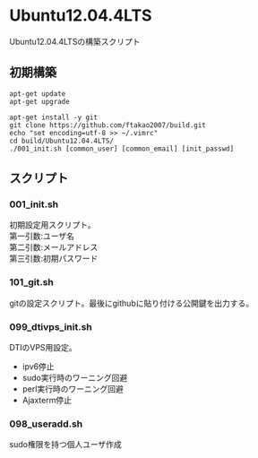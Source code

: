 Ubuntu12.04.4LTS
=======
Ubuntu12.04.4LTSの構築スクリプト

## 初期構築
```
apt-get update
apt-get upgrade

apt-get install -y git
git clone https://github.com/ftakao2007/build.git
echo "set encoding=utf-8 >> ~/.vimrc"
cd build/Ubuntu12.04.4LTS/
./001_init.sh [common_user] [common_email] [init_passwd]
```

## スクリプト
### 001_init.sh
初期設定用スクリプト。  
第一引数:ユーザ名  
第二引数:メールアドレス  
第三引数:初期パスワード 

### 101_git.sh
gitの設定スクリプト。最後にgithubに貼り付ける公開鍵を出力する。

### 099_dtivps_init.sh
DTIのVPS用設定。
- ipv6停止
- sudo実行時のワーニング回避
- perl実行時のワーニング回避
- Ajaxterm停止

### 098_useradd.sh
sudo権限を持つ個人ユーザ作成
